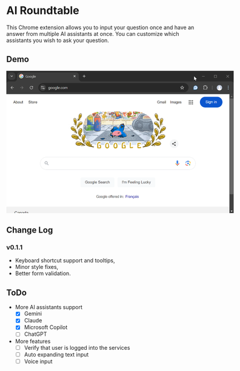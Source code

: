 # AI Roundtable
This Chrome extension allows you to input your question once and have an answer from multiple AI assistants at once. You can customize which assistants you wish to ask your question.

## Demo
<img src="img/demo.gif" alt="demo.gif" style="max-width: 600px; height: auto;">

## Change Log
### v0.1.1
- Keyboard shortcut support and tooltips,
- Minor style fixes,
- Better form validation.

## ToDo

- More AI assistants support
  - [x] Gemini
  - [x] Claude
  - [x] Microsoft Copilot
  - [ ] ChatGPT
- More features
  - [ ] Verify that user is logged into the services
  - [ ] Auto expanding text input
  - [ ] Voice input
